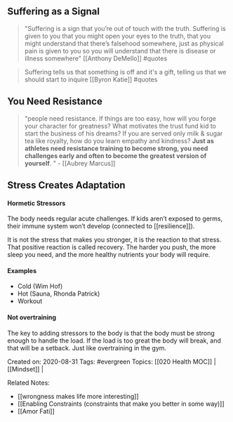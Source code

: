 ## Suffering as a Signal

> "Suffering is a sign that you’re out of touch with the truth. Suffering is given to you that you might open your eyes to the truth, that you might understand that there’s falsehood somewhere, just as physical pain is given to you so you will understand that there is disease or illness somewhere" [[Anthony DeMello]] #quotes 

> Suffering tells us that something is off and it's a gift, telling us that we should start to inquire [[Byron Katie]] #quotes 

## You Need Resistance

> "people need resistance.  If things are too easy, how will you forge your character for greatness?  What motivates the trust fund kid to start the business of his dreams?  If you are served only milk & sugar tea like royalty, how do you learn empathy and kindness?  **Just as athletes need resistance training to become strong, you need challenges early and often to become the greatest version of yourself**. " - [[Aubrey Marcus]]


## Stress Creates Adaptation
#### Hormetic Stressors
The body needs regular acute challenges.  If kids aren’t exposed to germs, their immune system won’t develop (connected to [[resilience]]).

It is not the stress that makes you stronger, it is the reaction to that stress.  That positive reaction is called recovery.   The harder you push, the more sleep you need, and the more healthy nutrients your body will require.

#### Examples
- Cold (Wim Hof)
- Hot (Sauna, Rhonda Patrick)
- Workout

#### Not overtraining
The key to adding stressors to the body is that the body must be strong enough to handle the load.  If the load is too great the body will break, and that will be a setback.  Just like overtraining in the gym.


Created on: 2020-08-31
Tags: #evergreen
Topics: [[020 Health MOC]] | [[Mindset]] | 

Related Notes: 
- [[wrongness makes life more interesting]]
- [[Enabling Constraints (constraints that make you better in some way)]]
- [[Amor Fati]]

